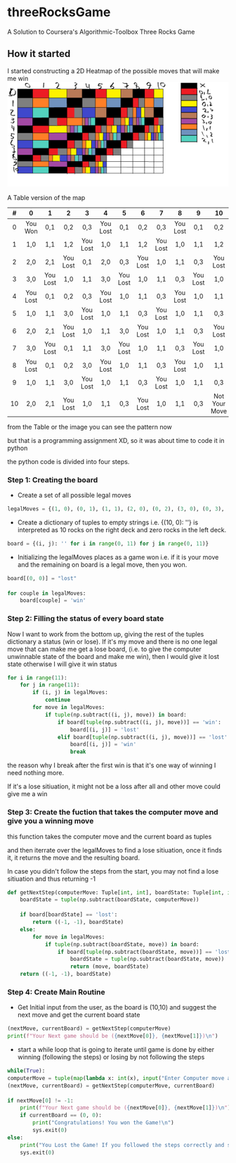 # threeRocksGame
A Solution to Coursera's Algorithmic-Toolbox Three Rocks Game

## How it started

I started constructing a 2D Heatmap of the possible moves that will make me win
![heatmap of the gameplay](ThreeRocksGame.png)

A Table version of the map

|  # |     0    |     1    |     2    |     3    |     4    |     5    |     6    |     7    |     8    |     9    |       10      |
|:--:|:--------:|:--------:|:--------:|:--------:|:--------:|:--------:|:--------:|:--------:|:--------:|:--------:|:-------------:|
|  0 |  You Won |    0,1   |    0,2   |    0,3   | You Lost |    0,1   |    0,2   |    0,3   | You Lost |    0,1   |      0,2      |
|  1 |    1,0   |    1,1   |    1,2   | You Lost |    1,0   |    1,1   |    1,2   | You Lost |    1,0   |    1,1   |      1,2      |
|  2 |    2,0   |    2,1   | You Lost |    0,1   |    2,0   |    0,3   | You Lost |    1,0   |    1,1   |    0,3   |    You Lost   |
|  3 |    3,0   | You Lost |    1,0   |    1,1   |    3,0   | You Lost |    1,0   |    1,1   |    0,3   | You Lost |      1,0      |
|  4 | You Lost |    0,1   |    0,2   |    0,3   | You Lost |    1,0   |    1,1   |    0,3   | You Lost |    1,0   |      1,1      |
|  5 |    1,0   |    1,1   |    3,0   | You Lost |    1,0   |    1,1   |    0,3   | You Lost |    1,0   |    1,1   |      0,3      |
|  6 |    2,0   |    2,1   | You Lost |    1,0   |    1,1   |    3,0   | You Lost |    1,0   |    1,1   |    0,3   |    You Lost   |
|  7 |    3,0   | You Lost |    0,1   |    1,1   |    3,0   | You Lost |    1,0   |    1,1   |    0,3   | You Lost |      1,0      |
|  8 | You Lost |    0,1   |    0,2   |    3,0   | You Lost |    1,0   |    1,1   |    0,3   | You Lost |    1,0   |      1,1      |
|  9 |    1,0   |    1,1   |    3,0   | You Lost |    1,0   |    1,1   |    0,3   | You Lost |    1,0   |    1,1   |      0,3      |
| 10 |    2,0   |    2,1   | You Lost |    1,0   |    1,1   |    0,3   | You Lost |    1,0   |    1,1   |    0,3   | Not Your Move |

from the Table or the image you can see the pattern now

but that is a programming assignment XD, so it was about time to code it in python

the python code is divided into four steps.

### Step 1: Creating the board

- Create a set of all possible legal moves

```python
legalMoves = {(1, 0), (0, 1), (1, 1), (2, 0), (0, 2), (3, 0), (0, 3), (1, 2), (2, 1)}
```

- Create a dictionary of tuples to empty strings i.e. {(10, 0): ''} is interpreted as 10 rocks on the right deck and zero rocks in the left deck.

```python
board = {(i, j): '' for i in range(0, 11) for j in range(0, 11)}
```

- Initializing the legalMoves places as a game won i.e. if it is your move and the remaining on board is a legal move, then you won.

```python
board[(0, 0)] = "lost"

for couple in legalMoves:
    board[couple] = 'win'
```

### Step 2: Filling the status of every board state

Now I want to work from the bottom up, giving the rest of the tuples dictionary a status (win or lose). If it's my move and there is no one legal move that can make me get a lose board, (i.e. to give the computer unwinnable state of the board and make me win), then I would give it lost state
otherwise I will give it win status

```py
for i in range(11):
    for j in range(11):
        if (i, j) in legalMoves:
            continue
        for move in legalMoves:
            if tuple(np.subtract((i, j), move)) in board:
                if board[tuple(np.subtract((i, j), move))] == 'win':
                    board[(i, j)] = 'lost'
                elif board[tuple(np.subtract((i, j), move))] == 'lost':
                    board[(i, j)] = 'win'
                    break
```

the reason why I break after the first win is that it's one way of winning I need nothing more.

If it's a lose sitiuation, it might not be a loss after all and other move could give me a win

### Step 3: Create the fuction that takes the computer move and give you a winning move

this function takes the computer move and the current board as tuples

and then iterrate over the legalMoves to find a lose sitiuation, once it finds it, it returns the move and the resulting board.

In case you didn't follow the steps from the start, you may not find a lose sitiuation and thus returning -1

```py
def getNextStep(computerMove: Tuple[int, int], boardState: Tuple[int, int] = (10, 10)) -> Tuple[Tuple[int, int], Tuple[int, int]]:
    boardState = tuple(np.subtract(boardState, computerMove))

    if board[boardState] == 'lost':
        return ((-1, -1), boardState)
    else:
        for move in legalMoves:
            if tuple(np.subtract(boardState, move)) in board:
                if board[tuple(np.subtract(boardState, move))] == 'lost':
                    boardState = tuple(np.subtract(boardState, move))
                    return (move, boardState)
    return ((-1, -1), boardState)
```

### Step 4: Create Main Routine

- Get Initial input from the user, as the board is (10,10) and suggest the next move and get the current board state

```py
(nextMove, currentBoard) = getNextStep(computerMove)
print(f"Your Next game should be ({nextMove[0]}, {nextMove[1]})\n")
```

- start a while loop that is going to iterate until game is done by either winning (following the steps) or losing by not following the steps

```py
while(True):
computerMove = tuple(map(lambda x: int(x), input("Enter Computer move as x y: ").split()))
(nextMove, currentBoard) = getNextStep(computerMove, currentBoard)

if nextMove[0] != -1:
    print(f"Your Next game should be ({nextMove[0]}, {nextMove[1]})\n")
    if currentBoard == (0, 0):
        print("Congratulations! You won the Game!\n")
        sys.exit(0)
else:
    print("You Lost the Game! If you followed the steps correctly and still lost, please debug the code and make a PR\n")
    sys.exit(0)
```